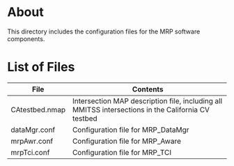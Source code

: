 # About

This directory includes the configuration files for the MRP software components.

# List of Files

 File            | Contents
 ----------------|-------------
 CAtestbed.nmap  | Intersection MAP description file, including all MMITSS intersections in the California CV testbed
 dataMgr.conf    | Configuration file for MRP_DataMgr
 mrpAwr.conf     | Configuration file for MRP_Aware
 mrpTci.conf     | Configuration file for MRP_TCI

